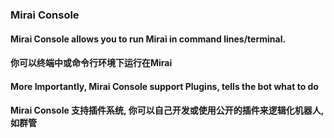 ### Mirai Console
#### Mirai Console allows you to run Mirai in command lines/terminal.
#### 你可以终端中或命令行环境下运行在Mirai

#### More Importantly, Mirai Console support <b>Plugins</b>, tells the bot what to do
#### Mirai Console 支持插件系统, 你可以自己开发或使用公开的插件来逻辑化机器人, 如群管

